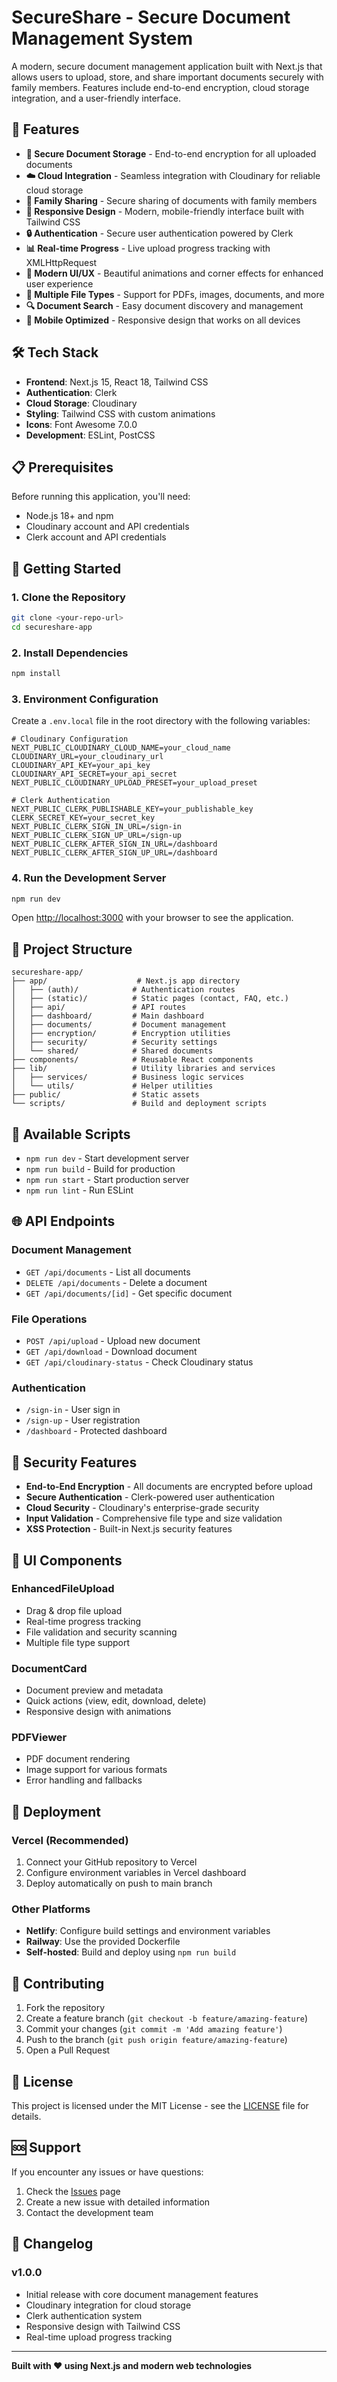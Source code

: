 # SecureShare - Secure Document Management System

A modern, secure document management application built with Next.js that allows users to upload, store, and share important documents securely with family members. Features include end-to-end encryption, cloud storage integration, and a user-friendly interface.

## 🚀 Features

- **🔐 Secure Document Storage** - End-to-end encryption for all uploaded documents
- **☁️ Cloud Integration** - Seamless integration with Cloudinary for reliable cloud storage
- **👥 Family Sharing** - Secure sharing of documents with family members
- **📱 Responsive Design** - Modern, mobile-friendly interface built with Tailwind CSS
- **🔒 Authentication** - Secure user authentication powered by Clerk
- **📊 Real-time Progress** - Live upload progress tracking with XMLHttpRequest
- **🎨 Modern UI/UX** - Beautiful animations and corner effects for enhanced user experience
- **📁 Multiple File Types** - Support for PDFs, images, documents, and more
- **🔍 Document Search** - Easy document discovery and management
- **📱 Mobile Optimized** - Responsive design that works on all devices

## 🛠️ Tech Stack

- **Frontend**: Next.js 15, React 18, Tailwind CSS
- **Authentication**: Clerk
- **Cloud Storage**: Cloudinary
- **Styling**: Tailwind CSS with custom animations
- **Icons**: Font Awesome 7.0.0
- **Development**: ESLint, PostCSS

## 📋 Prerequisites

Before running this application, you'll need:

- Node.js 18+ and npm
- Cloudinary account and API credentials
- Clerk account and API credentials

## 🚀 Getting Started

### 1. Clone the Repository

```bash
git clone <your-repo-url>
cd secureshare-app
```

### 2. Install Dependencies

```bash
npm install
```

### 3. Environment Configuration

Create a `.env.local` file in the root directory with the following variables:

```env
# Cloudinary Configuration
NEXT_PUBLIC_CLOUDINARY_CLOUD_NAME=your_cloud_name
CLOUDINARY_URL=your_cloudinary_url
CLOUDINARY_API_KEY=your_api_key
CLOUDINARY_API_SECRET=your_api_secret
NEXT_PUBLIC_CLOUDINARY_UPLOAD_PRESET=your_upload_preset

# Clerk Authentication
NEXT_PUBLIC_CLERK_PUBLISHABLE_KEY=your_publishable_key
CLERK_SECRET_KEY=your_secret_key
NEXT_PUBLIC_CLERK_SIGN_IN_URL=/sign-in
NEXT_PUBLIC_CLERK_SIGN_UP_URL=/sign-up
NEXT_PUBLIC_CLERK_AFTER_SIGN_IN_URL=/dashboard
NEXT_PUBLIC_CLERK_AFTER_SIGN_UP_URL=/dashboard
```

### 4. Run the Development Server

```bash
npm run dev
```

Open [http://localhost:3000](http://localhost:3000) with your browser to see the application.

## 📁 Project Structure

```
secureshare-app/
├── app/                    # Next.js app directory
│   ├── (auth)/            # Authentication routes
│   ├── (static)/          # Static pages (contact, FAQ, etc.)
│   ├── api/               # API routes
│   ├── dashboard/         # Main dashboard
│   ├── documents/         # Document management
│   ├── encryption/        # Encryption utilities
│   ├── security/          # Security settings
│   └── shared/            # Shared documents
├── components/            # Reusable React components
├── lib/                   # Utility libraries and services
│   ├── services/          # Business logic services
│   └── utils/             # Helper utilities
├── public/                # Static assets
└── scripts/               # Build and deployment scripts
```

## 🔧 Available Scripts

- `npm run dev` - Start development server
- `npm run build` - Build for production
- `npm run start` - Start production server
- `npm run lint` - Run ESLint

## 🌐 API Endpoints

### Document Management
- `GET /api/documents` - List all documents
- `DELETE /api/documents` - Delete a document
- `GET /api/documents/[id]` - Get specific document

### File Operations
- `POST /api/upload` - Upload new document
- `GET /api/download` - Download document
- `GET /api/cloudinary-status` - Check Cloudinary status

### Authentication
- `/sign-in` - User sign in
- `/sign-up` - User registration
- `/dashboard` - Protected dashboard

## 🔐 Security Features

- **End-to-End Encryption** - All documents are encrypted before upload
- **Secure Authentication** - Clerk-powered user authentication
- **Cloud Security** - Cloudinary's enterprise-grade security
- **Input Validation** - Comprehensive file type and size validation
- **XSS Protection** - Built-in Next.js security features

## 🎨 UI Components

### EnhancedFileUpload
- Drag & drop file upload
- Real-time progress tracking
- File validation and security scanning
- Multiple file type support

### DocumentCard
- Document preview and metadata
- Quick actions (view, edit, download, delete)
- Responsive design with animations

### PDFViewer
- PDF document rendering
- Image support for various formats
- Error handling and fallbacks

## 🚀 Deployment

### Vercel (Recommended)
1. Connect your GitHub repository to Vercel
2. Configure environment variables in Vercel dashboard
3. Deploy automatically on push to main branch

### Other Platforms
- **Netlify**: Configure build settings and environment variables
- **Railway**: Use the provided Dockerfile
- **Self-hosted**: Build and deploy using `npm run build`

## 🤝 Contributing

1. Fork the repository
2. Create a feature branch (`git checkout -b feature/amazing-feature`)
3. Commit your changes (`git commit -m 'Add amazing feature'`)
4. Push to the branch (`git push origin feature/amazing-feature`)
5. Open a Pull Request

## 📝 License

This project is licensed under the MIT License - see the [LICENSE](LICENSE) file for details.

## 🆘 Support

If you encounter any issues or have questions:

1. Check the [Issues](https://github.com/your-repo/issues) page
2. Create a new issue with detailed information
3. Contact the development team

## 🔄 Changelog

### v1.0.0
- Initial release with core document management features
- Cloudinary integration for cloud storage
- Clerk authentication system
- Responsive design with Tailwind CSS
- Real-time upload progress tracking

---

**Built with ❤️ using Next.js and modern web technologies**
